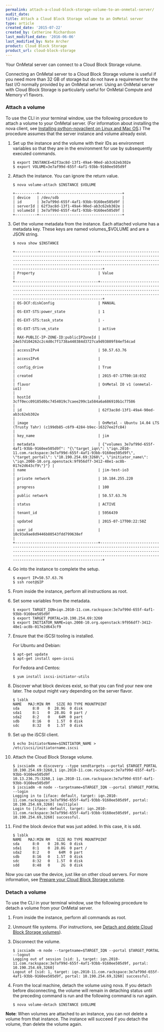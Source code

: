 ```yaml
---
permalink: attach-a-cloud-block-storage-volume-to-an-onmetal-server/
audit_date:
title: Attach a Cloud Block Storage volume to an OnMetal server
type: article
created_date: '2015-07-22'
created_by: Catherine Richardson
last_modified_date: '2016-06-06'
last_modified_by: Nate Archer
product: Cloud Block Storage
product_url: cloud-block-storage
---
```


Your OnMetal server can connect to a Cloud Block Storage volume.

Connecting an OnMetal server to a Cloud Block Storage volume is useful
if you need more than 32 GB of storage but do not have a requirement for
the fast I/O normally provided by an OnMetal server. Using an OnMetal
server with Cloud Block Storage is particularly useful for OnMetal
Compute and Memory v1 flavors.

### Attach a volume

To use the CLI in your terminal window, use the following procedure to
attach a volume to your OnMetal server. (For information about
installing the nova client, see [Installing python-novaclient on Linux and Mac OS](/how-to/installing-python-novaclient-on-linux-and-mac-os).)
The procedure assumes that the server instance and volume already exist.

1. Set up the instance and the volume with their IDs as environment variables so that they are in the environment for use by subsequently executed commands.

       $ export INSTANCE=62f3ac8d-13f1-49a4-90ed-ab3c62eb302e
       $ export VOLUME=3e7af99d-655f-4af1-93bb-9160ee505d9f

2. Attach the instance. You can ignore the return value.

       $ nova volume-attach $INSTANCE $VOLUME

       +----------+--------------------------------------+
       | device   | /dev/sdb                             |
       | id       | 3e7af99d-655f-4af1-93bb-9160ee505d9f |
       | serverId | 62f3ac8d-13f1-49a4-90ed-ab3c62eb302e |
       | volumeId | 3e7af99d-655f-4af1-93bb-9160ee505d9f |
       +----------+--------------------------------------+

3. Get the volume metadata from the instance. Each attached volume has a
metadata key. These keys are named volumes\_\$VOLUME and are a JSON
string.

       $ nova show $INSTANCE

       +--------------------------------------+-----------------------------------------------------------------------------------------------------------------------------------------------------------------------------------------------------------------------------------------------------------------------------+
       | Property                             | Value                                                                                                                                                                                                                                                                       |
       +--------------------------------------+-----------------------------------------------------------------------------------------------------------------------------------------------------------------------------------------------------------------------------------------------------------------------------+
       | OS-DCF:diskConfig                    | MANUAL                                                                                                                                                                                                                                                                      |
       | OS-EXT-STS:power_state               | 1                                                                                                                                                                                                                                                                           |
       | OS-EXT-STS:task_state                | -                                                                                                                                                                                                                                                                           |
       | OS-EXT-STS:vm_state                  | active                                                                                                                                                                                                                                                                      |
       | RAX-PUBLIC-IP-ZONE-ID:publicIPZoneId | 24e57d104262c2c4d0c7f1738a440384d3727ca9d93809f84ef54cad                                                                                                                                                                                                                    |
       | accessIPv4                           | 50.57.63.76                                                                                                                                                                                                                                                                 |
       | accessIPv6                           |                                                                                                                                                                                                                                                                             |
       | config_drive                         | True                                                                                                                                                                                                                                                                        |
       | created                              | 2015-07-17T00:18:03Z                                                                                                                                                                                                                                                        |
       | flavor                               | OnMetal IO v1 (onmetal-io1)                                                                                                                                                                                                                                                 |
       | hostId                               | 3cff0ecc09185d0bc7454019c7caee299c1a584a6a686910b1c77586                                                                                                                                                                                                                    |
       | id                                   | 62f3ac8d-13f1-49a4-90ed-ab3c62eb302e                                                                                                                                                                                                                                        |
       | image                                | OnMetal - Ubuntu 14.04 LTS (Trusty Tahr) (c199db85-c6f9-4284-b9ec-16327ee2fc84)                                                                                                                                                                                             |
       | key_name                             | jim                                                                                                                                                                                                                                                                         |
       | metadata                             | {"volumes_3e7af99d-655f-4af1-93bb-9160ee505d9f": "{\"target_iqn\": \"iqn.2010-11.com.rackspace:3e7af99d-655f-4af1-93bb-9160ee505d9f\", \"target_portal\": \"10.190.254.69:3260\", \"initiator_name\": \"iqn.2008-10.org.openstack:9f956df7-3412-48e1-ac8b-017e2d643cf9\"}"} |
       | name                                 | jim-test-io3                                                                                                                                                                                                                                                                |
       | private network                      | 10.184.255.220                                                                                                                                                                                                                                                              |
       | progress                             | 100                                                                                                                                                                                                                                                                         |
       | public network                       | 50.57.63.76                                                                                                                                                                                                                                                                 |
       | status                               | ACTIVE                                                                                                                                                                                                                                                                      |
       | tenant_id                            | 5956439                                                                                                                                                                                                                                                                     |
       | updated                              | 2015-07-17T00:22:58Z                                                                                                                                                                                                                                                        |
       | user_id                              | 18c93a9ae8d9446b80543fdd799638ef                                                                                                                                                                                                                                            |
       +--------------------------------------+-----------------------------------------------------------------------------------------------------------------------------------------------------------------------------------------------------------------------------------------------------------------------------+

4. Go into the instance to complete the setup.

       $ export IP=50.57.63.76
       $ ssh root@$IP

5. From inside the instance, perform all instructions as root.

6. Set some variables from the metadata.

       $ export TARGET_IQN=iqn.2010-11.com.rackspace:3e7af99d-655f-4af1-93bb-9160ee505d9f
       $ export TARGET_PORTAL=10.190.254.69:3260
       $ export INITIATOR_NAME=iqn.2008-10.org.openstack:9f956df7-3412-48e1-ac8b-017e2d643cf9

7. Ensure that the iSCSI tooling is installed.

   For Ubuntu and Debian:

       $ apt-get update
       $ apt-get install open-iscsi

   For Fedora and Centos:

       $ yum install iscsi-initiator-utils

8. Discover what block devices exist, so that you can find your new one later. The output might vary depending on the server flavor.

       $ lsblk
       NAME   MAJ:MIN RM   SIZE RO TYPE MOUNTPOINT
       sda      8:0    0  28.9G  0 disk
       sda1     8:1    0  28.8G  0 part /
       sda2     8:2    0    64M  0 part
       sdb      8:16   0   1.5T  0 disk
       sdc      8:32   0   1.5T  0 disk

9. Set up the iSCSI client.

       $ echo InitiatorName=$INITIATOR_NAME > /etc/iscsi/initiatorname.iscsi

10. Attach the Cloud Block Storage volume.

        $ iscsiadm -m discovery --type sendtargets --portal $TARGET_PORTAL
        10.190.254.69:3260,1 iqn.2010-11.com.rackspace:3e7af99d-655f-4af1-93bb-9160ee505d9f
        10.13.236.75:3260,1 iqn.2010-11.com.rackspace:3e7af99d-655f-4af1-93bb-9160ee505d9f
        $ iscsiadm -m node --targetname=$TARGET_IQN --portal $TARGET_PORTAL --login
        Logging in to [iface: default, target: iqn.2010-11.com.rackspace:3e7af99d-655f-4af1-93bb-9160ee505d9f, portal: 10.190.254.69,3260] (multiple)
        Login to [iface: default, target: iqn.2010-11.com.rackspace:3e7af99d-655f-4af1-93bb-9160ee505d9f, portal: 10.190.254.69,3260] successful.

11. Find the block device that was just added.  In this case, it is sdd.

        $ lsblk
        NAME   MAJ:MIN RM   SIZE RO TYPE MOUNTPOINT
        sda      8:0    0  28.9G  0 disk
        sda1     8:1    0  28.8G  0 part /
        sda2     8:2    0    64M  0 part
        sdb      8:16   0   1.5T  0 disk
        sdc      8:32   0   1.5T  0 disk
        sdd      8:48   0     2G  0 disk

Now you can use the device, just like on other cloud servers. For more
information, see [Prepare your Cloud Block Storage volume](/how-to/prepare-your-cloud-block-storage-volume).

### Detach a volume

To use the CLI in your terminal window, use the following procedure to
detach a volume from your OnMetal server.

1. From inside the instance, perform all commands as root.

2. Unmount file systems. (For instructions, see [Detach and delete Cloud Block Storage volumes](/how-to/detach-and-delete-cloud-block-storage-volumes)).

3. Disconnect the volume.

       $ iscsiadm -m node --targetname=$TARGET_IQN --portal $TARGET_PORTAL --logout
       Logging out of session [sid: 1, target: iqn.2010-11.com.rackspace:3e7af99d-655f-4af1-93bb-9160ee505d9f, portal: 10.190.254.69,3260]
       Logout of [sid: 1, target: iqn.2010-11.com.rackspace:3e7af99d-655f-4af1-93bb-9160ee505d9f, portal: 10.190.254.69,3260] successful.

4. From the local machine, detach the volume using nova. If you detach before disconnecting, the volume will remain in detaching status until the preceding command is run and the following command is run again.

       $ nova volume-detach $INSTANCE $VOLUME

**Note**: When volumes are attached to an instance, you can not delete a volume from that instance. The instance will succeed if you detach the volume, than delete the volume again.
